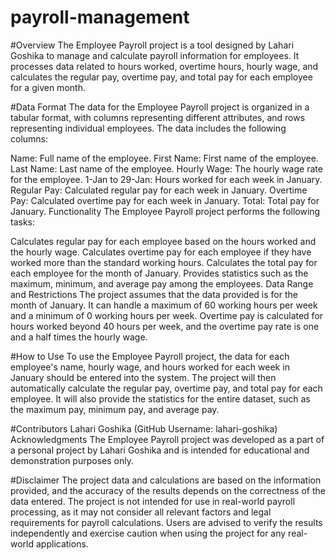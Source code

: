 # payroll-management

#Overview
The Employee Payroll project is a tool designed by Lahari Goshika to manage and calculate payroll information for employees. It processes data related to hours worked, overtime hours, hourly wage, and calculates the regular pay, overtime pay, and total pay for each employee for a given month.

#Data Format
The data for the Employee Payroll project is organized in a tabular format, with columns representing different attributes, and rows representing individual employees. The data includes the following columns:

Name: Full name of the employee.
First Name: First name of the employee.
Last Name: Last name of the employee.
Hourly Wage: The hourly wage rate for the employee.
1-Jan to 29-Jan: Hours worked for each week in January.
Regular Pay: Calculated regular pay for each week in January.
Overtime Pay: Calculated overtime pay for each week in January.
Total: Total pay for January.
Functionality
The Employee Payroll project performs the following tasks:

Calculates regular pay for each employee based on the hours worked and the hourly wage.
Calculates overtime pay for each employee if they have worked more than the standard working hours.
Calculates the total pay for each employee for the month of January.
Provides statistics such as the maximum, minimum, and average pay among the employees.
Data Range and Restrictions
The project assumes that the data provided is for the month of January. It can handle a maximum of 60 working hours per week and a minimum of 0 working hours per week. Overtime pay is calculated for hours worked beyond 40 hours per week, and the overtime pay rate is one and a half times the hourly wage.

#How to Use
To use the Employee Payroll project, the data for each employee's name, hourly wage, and hours worked for each week in January should be entered into the system. The project will then automatically calculate the regular pay, overtime pay, and total pay for each employee. It will also provide the statistics for the entire dataset, such as the maximum pay, minimum pay, and average pay.

#Contributors
Lahari Goshika (GitHub Username: lahari-goshika)
Acknowledgments
The Employee Payroll project was developed as a part of a personal project by Lahari Goshika and is intended for educational and demonstration purposes only.

#Disclaimer
The project data and calculations are based on the information provided, and the accuracy of the results depends on the correctness of the data entered. The project is not intended for use in real-world payroll processing, as it may not consider all relevant factors and legal requirements for payroll calculations. Users are advised to verify the results independently and exercise caution when using the project for any real-world applications.
